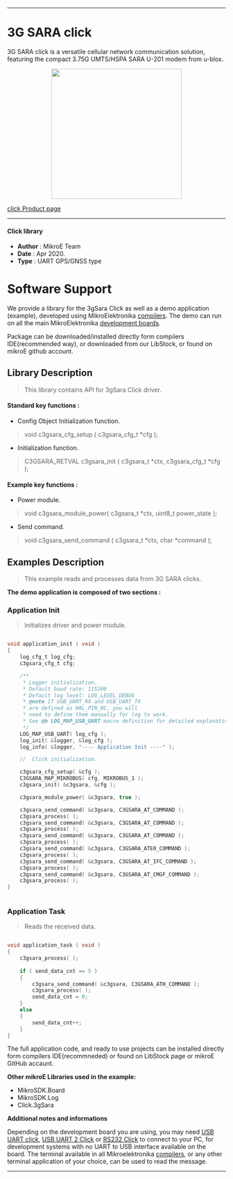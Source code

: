 
---
# 3G SARA click

3G SARA click is a versatile cellular network communication solution, featuring the compact 3.75G UMTS/HSPA SARA U-201 modem from u-blox.

<p align="center">
  <img src="https://download.mikroe.com/images/click_for_ide/3gsara_click.png" height=300px>
</p>

[click Product page](https://www.mikroe.com/3g-sara-click)

---


#### Click library 

- **Author**        : MikroE Team
- **Date**          : Apr 2020.
- **Type**          : UART GPS/GNSS type


# Software Support

We provide a library for the 3gSara Click 
as well as a demo application (example), developed using MikroElektronika 
[compilers](https://shop.mikroe.com/compilers). 
The demo can run on all the main MikroElektronika [development boards](https://shop.mikroe.com/development-boards).

Package can be downloaded/installed directly form compilers IDE(recommended way), or downloaded from our LibStock, or found on mikroE github account. 

## Library Description

> This library contains API for 3gSara Click driver.

#### Standard key functions :

- Config Object Initialization function.
> void c3gsara_cfg_setup ( c3gsara_cfg_t *cfg ); 
 
- Initialization function.
> C3GSARA_RETVAL c3gsara_init ( c3gsara_t *ctx, c3gsara_cfg_t *cfg );

#### Example key functions :

- Power module.
> void c3gsara_module_power( c3gsara_t *ctx, uint8_t power_state );

- Send command.
> void c3gsara_send_command ( c3gsara_t *ctx, char *command );

## Examples Description

> This example reads and processes data from 3G SARA clicks.

**The demo application is composed of two sections :**

### Application Init 

> Initializes driver and power module.

```c

void application_init ( void )
{
    log_cfg_t log_cfg;
    c3gsara_cfg_t cfg;

    /** 
     * Logger initialization.
     * Default baud rate: 115200
     * Default log level: LOG_LEVEL_DEBUG
     * @note If USB_UART_RX and USB_UART_TX 
     * are defined as HAL_PIN_NC, you will 
     * need to define them manually for log to work. 
     * See @b LOG_MAP_USB_UART macro definition for detailed explanation.
     */
    LOG_MAP_USB_UART( log_cfg );
    log_init( &logger, &log_cfg );
    log_info( &logger, "---- Application Init ----" );

    //  Click initialization.

    c3gsara_cfg_setup( &cfg );
    C3GSARA_MAP_MIKROBUS( cfg, MIKROBUS_1 );
    c3gsara_init( &c3gsara, &cfg );

    c3gsara_module_power( &c3gsara, true );

    c3gsara_send_command( &c3gsara, C3GSARA_AT_COMMAND ); 
    c3gsara_process( );
    c3gsara_send_command( &c3gsara, C3GSARA_AT_COMMAND ); 
    c3gsara_process( );
    c3gsara_send_command( &c3gsara, C3GSARA_AT_COMMAND ); 
    c3gsara_process( );
    c3gsara_send_command( &c3gsara, C3GSARA_ATE0_COMMAND ); 
    c3gsara_process( );
    c3gsara_send_command( &c3gsara, C3GSARA_AT_IFC_COMMAND ); 
    c3gsara_process( );
    c3gsara_send_command( &c3gsara, C3GSARA_AT_CMGF_COMMAND ); 
    c3gsara_process( );
}
  
```

### Application Task

> Reads the received data.

```c

void application_task ( void )
{
    c3gsara_process( );
    
    if ( send_data_cnt == 5 )
    {
        c3gsara_send_command( &c3gsara, C3GSARA_ATH_COMMAND );
        c3gsara_process( );
        send_data_cnt = 0;
    }
    else
    {
        send_data_cnt++;
    }
}

```

The full application code, and ready to use projects can be  installed directly form compilers IDE(recommneded) or found on LibStock page or mikroE GitHub accaunt.

**Other mikroE Libraries used in the example:** 

- MikroSDK.Board
- MikroSDK.Log
- Click.3gSara

**Additional notes and informations**

Depending on the development board you are using, you may need 
[USB UART click](https://shop.mikroe.com/usb-uart-click), 
[USB UART 2 Click](https://shop.mikroe.com/usb-uart-2-click) or 
[RS232 Click](https://shop.mikroe.com/rs232-click) to connect to your PC, for 
development systems with no UART to USB interface available on the board. The 
terminal available in all Mikroelektronika 
[compilers](https://shop.mikroe.com/compilers), or any other terminal application 
of your choice, can be used to read the message.



---
